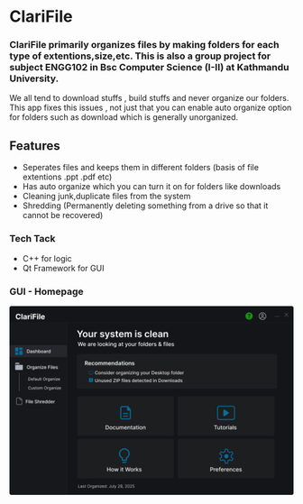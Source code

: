 # ClariFile

### ClariFile primarily organizes files by making folders for each type of extentions,size,etc. This is also a group project for subject ENGG102 in Bsc Computer Science (I-II) at Kathmandu University.

We all tend to download stuffs , build stuffs and never organize our folders. This app fixes this issues , not just that you can enable auto organize option for folders such as download which is generally unorganized.



## Features
- Seperates files and keeps them in different folders (basis of file extentions .ppt .pdf etc)
- Has auto organize which you can turn it on for folders like downloads
- Cleaning junk,duplicate files from the system
- Shredding (Permanently deleting something from a drive so that it cannot be recovered)


### Tech Tack
- C++ for logic
- Qt Framework for GUI


### GUI - Homepage
![GUI](./images/GUI.png)
